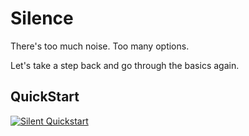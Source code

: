 # Silence

There's too much noise. Too many options.

Let's take a step back and go through the basics again.


## QuickStart
[![Silent Quickstart](https://img.youtube.com/vi/eUQvQdqJEzA/0.jpg)](https://www.youtube.com/watch?v=eUQvQdqJEzA)

